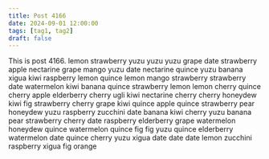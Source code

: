 ```yaml
---
title: Post 4166
date: 2024-09-01 12:00:00
tags: [tag1, tag2]
draft: false
---
```

This is post 4166.
lemon
strawberry
yuzu
yuzu
yuzu
grape
date
strawberry
apple
nectarine
grape
mango
yuzu
date
nectarine
quince
yuzu
banana
xigua
kiwi
raspberry
lemon
quince
lemon
mango
strawberry
strawberry
date
watermelon
kiwi
banana
quince
strawberry
lemon
lemon
cherry
quince
cherry
apple
elderberry
cherry
ugli
kiwi
nectarine
cherry
cherry
honeydew
kiwi
fig
strawberry
cherry
grape
kiwi
quince
apple
quince
strawberry
pear
honeydew
yuzu
raspberry
zucchini
date
banana
kiwi
cherry
yuzu
banana
pear
strawberry
cherry
date
raspberry
elderberry
grape
watermelon
honeydew
quince
watermelon
quince
fig
fig
yuzu
quince
elderberry
watermelon
date
quince
cherry
yuzu
xigua
date
date
date
lemon
zucchini
raspberry
xigua
fig
orange
